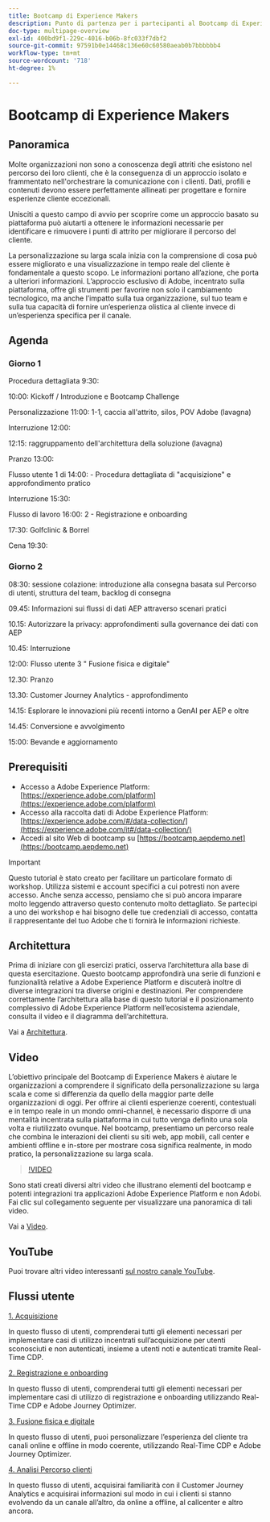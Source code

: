 ```yaml
---
title: Bootcamp di Experience Makers
description: Punto di partenza per i partecipanti al Bootcamp di Experience Makers
doc-type: multipage-overview
exl-id: 400bd9f1-229c-4016-b06b-8fc033f7dbf2
source-git-commit: 97591b0e14468c136e60c60580aeab0b7bbbbbb4
workflow-type: tm+mt
source-wordcount: '718'
ht-degree: 1%

---
```


# Bootcamp di Experience Makers

## Panoramica

Molte organizzazioni non sono a conoscenza degli attriti che esistono nel percorso dei loro clienti, che è la conseguenza di un approccio isolato e frammentato nell&#39;orchestrare la comunicazione con i clienti. Dati, profili e contenuti devono essere perfettamente allineati per progettare e fornire esperienze cliente eccezionali.

Unisciti a questo campo di avvio per scoprire come un approccio basato su piattaforma può aiutarti a ottenere le informazioni necessarie per identificare e rimuovere i punti di attrito per migliorare il percorso del cliente.

La personalizzazione su larga scala inizia con la comprensione di cosa può essere migliorato e una visualizzazione in tempo reale del cliente è fondamentale a questo scopo. Le informazioni portano all’azione, che porta a ulteriori informazioni. L’approccio esclusivo di Adobe, incentrato sulla piattaforma, offre gli strumenti per favorire non solo il cambiamento tecnologico, ma anche l’impatto sulla tua organizzazione, sul tuo team e sulla tua capacità di fornire un’esperienza olistica al cliente invece di un’esperienza specifica per il canale.

## Agenda

### Giorno 1

Procedura dettagliata 9:30:

10:00: Kickoff / Introduzione e Bootcamp Challenge

Personalizzazione 11:00: 1-1, caccia all&#39;attrito, silos, POV Adobe (lavagna)

Interruzione 12:00:

12:15: raggruppamento dell&#39;architettura della soluzione (lavagna)

Pranzo 13:00:

Flusso utente 1 di 14:00: - Procedura dettagliata di &quot;acquisizione&quot; e approfondimento pratico

Interruzione 15:30:

Flusso di lavoro 16:00: 2 - Registrazione e onboarding

17:30: Golfclinic &amp; Borrel

Cena 19:30:

### Giorno 2

08:30: sessione colazione: introduzione alla consegna basata sul Percorso di utenti, struttura del team, backlog di consegna

09.45: Informazioni sui flussi di dati AEP attraverso scenari pratici

10.15: Autorizzare la privacy: approfondimenti sulla governance dei dati con AEP

10.45: Interruzione

12:00: Flusso utente 3 &quot; Fusione fisica e digitale&quot;

12.30: Pranzo

13.30: Customer Journey Analytics - approfondimento

14.15: Esplorare le innovazioni più recenti intorno a GenAI per AEP e oltre

14.45: Conversione e avvolgimento

15:00: Bevande e aggiornamento


## Prerequisiti

- Accesso a Adobe Experience Platform: [https://experience.adobe.com/platform](https://experience.adobe.com/platform)
- Accesso alla raccolta dati di Adobe Experience Platform: [https://experience.adobe.com/#/data-collection/](https://experience.adobe.com/it#/data-collection/)
- Accedi al sito Web di bootcamp su [https://bootcamp.aepdemo.net](https://bootcamp.aepdemo.net)

>[!IMPORTANT]
>
>Questo tutorial è stato creato per facilitare un particolare formato di workshop. Utilizza sistemi e account specifici a cui potresti non avere accesso. Anche senza accesso, pensiamo che si può ancora imparare molto leggendo attraverso questo contenuto molto dettagliato. Se partecipi a uno dei workshop e hai bisogno delle tue credenziali di accesso, contatta il rappresentante del tuo Adobe che ti fornirà le informazioni richieste.

## Architettura

Prima di iniziare con gli esercizi pratici, osserva l’architettura alla base di questa esercitazione. Questo bootcamp approfondirà una serie di funzioni e funzionalità relative a Adobe Experience Platform e discuterà inoltre di diverse integrazioni tra diverse origini e destinazioni. Per comprendere correttamente l’architettura alla base di questo tutorial e il posizionamento complessivo di Adobe Experience Platform nell’ecosistema aziendale, consulta il video e il diagramma dell’architettura.

Vai a [Architettura](https://experienceleague.adobe.com/docs/platform-learn/comprehensive-technical-tutorial-v22/architecture.html?lang=en).

## Video

L’obiettivo principale del Bootcamp di Experience Makers è aiutare le organizzazioni a comprendere il significato della personalizzazione su larga scala e come si differenzia da quello della maggior parte delle organizzazioni di oggi. Per offrire ai clienti esperienze coerenti, contestuali e in tempo reale in un mondo omni-channel, è necessario disporre di una mentalità incentrata sulla piattaforma in cui tutto venga definito una sola volta e riutilizzato ovunque. Nel bootcamp, presentiamo un percorso reale che combina le interazioni dei clienti su siti web, app mobili, call center e ambienti offline e in-store per mostrare cosa significa realmente, in modo pratico, la personalizzazione su larga scala.

>[!VIDEO](https://video.tv.adobe.com/v/345446?quality=12&enable=on)

Sono stati creati diversi altri video che illustrano elementi del bootcamp e potenti integrazioni tra applicazioni Adobe Experience Platform e non Adobi. Fai clic sul collegamento seguente per visualizzare una panoramica di tali video.

Vai a [Video](https://experienceleague.adobe.com/docs/platform-learn/comprehensive-technical-tutorial-v22/videos.html?lang=en).

## YouTube

Puoi trovare altri video interessanti [sul nostro canale YouTube](https://www.youtube.com/channel/UCUKG2dkZ9pYuZUPebQ21jUw).

## Flussi utente

[1. Acquisizione ](./uc/uc1/uc1.md)

In questo flusso di utenti, comprenderai tutti gli elementi necessari per implementare casi di utilizzo incentrati sull’acquisizione per utenti sconosciuti e non autenticati, insieme a utenti noti e autenticati tramite Real-Time CDP.

[2. Registrazione e onboarding](./uc/uc2/uc2.md)

In questo flusso di utenti, comprenderai tutti gli elementi necessari per implementare casi di utilizzo di registrazione e onboarding utilizzando Real-Time CDP e Adobe Journey Optimizer.

[3. Fusione fisica e digitale](./uc/uc3/uc3.md)

In questo flusso di utenti, puoi personalizzare l’esperienza del cliente tra canali online e offline in modo coerente, utilizzando Real-Time CDP e Adobe Journey Optimizer.

[4. Analisi Percorso clienti](./uc/uc4/uc4.md)

In questo flusso di utenti, acquisirai familiarità con il Customer Journey Analytics e acquisirai informazioni sul modo in cui i clienti si stanno evolvendo da un canale all’altro, da online a offline, al callcenter e altro ancora.

